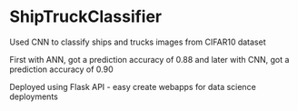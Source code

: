 # ShipTruckClassifier
Used CNN to classify ships and trucks images from CIFAR10 dataset

First with ANN, got a prediction accuracy of 0.88 and later with CNN, got a prediction accuracy of 0.90

Deployed using Flask API - easy create webapps for data science deployments



